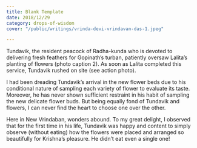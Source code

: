 ```yaml
---
title: Blank Template
date: 2018/12/29
category: drops-of-wisdom
cover: "/public/writings/vrinda-devi-vrindavan-das-1.jpeg"

---
```

Tundavik, the resident peacock of Radha-kunda who is devoted to delivering fresh feathers for Gopinath’s turban, patiently oversaw Lalita’s planting of flowers (photo caption 2). As soon as Lalita completed this service, Tundavik rushed on site (see action photo).

I had been dreading Tundavik’s arrival in the new flower beds due to his conditional nature of sampling each variety of flower to evaluate its taste. Moreover, he has never shown sufficient restraint in his habit of sampling the new delicate flower buds. But being equally fond of Tundavik and flowers, I can never find the heart to choose one over the other.

Here in New Vrindaban, wonders abound. To my great delight, I observed that for the first time in his life, Tundavik was happy and content to simply observe (without eating) how the flowers were placed and arranged so beautifully for Krishna’s pleasure. He didn’t eat even a single one!